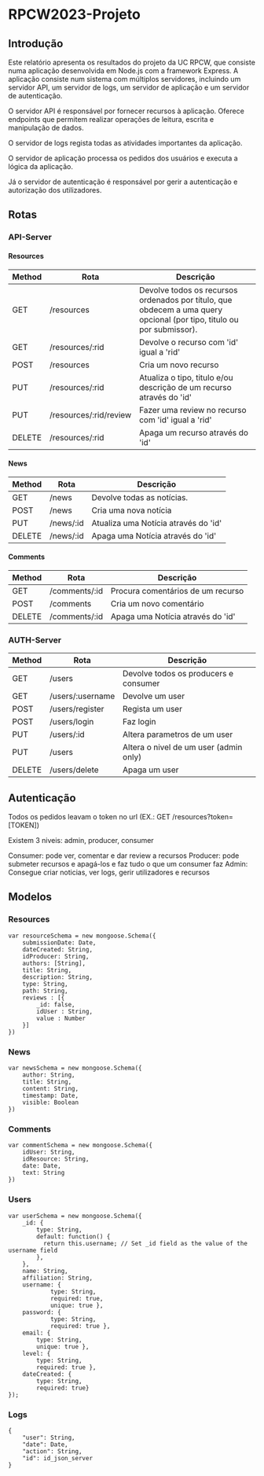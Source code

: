 # RPCW2023-Projeto

## Introdução
Este relatório apresenta os resultados do projeto da UC RPCW, que consiste numa aplicação desenvolvida em Node.js com a framework Express. A aplicação consiste num sistema com múltiplos servidores, incluindo um servidor API, um servidor de logs, um servidor de aplicação e um servidor de autenticação.

O servidor API é responsável por fornecer recursos à aplicação. Oferece endpoints que permitem realizar operações de leitura, escrita e manipulação de dados. 

O servidor de logs regista todas as atividades importantes da aplicação.

O servidor de aplicação processa os pedidos dos usuários e executa a lógica da aplicação. 

Já o servidor de autenticação é responsável por gerir a autenticação e autorização dos utilizadores.

## Rotas

### API-Server

#### Resources  
| Method | Rota | Descrição |
|----------|----------|----------|
|   GET  |   /resources  |   Devolve todos os recursos ordenados por título, que obdecem a uma query opcional (por tipo, titulo ou por submissor).  |
|   GET  |   /resources/:rid  |   Devolve o recurso com 'id' igual a 'rid'  |
|   POST  |   /resources  |   Cria um novo recurso  |
|   PUT  |   /resources/:rid  |   Atualiza o tipo, titulo e/ou descrição de um recurso através do 'id'  |
|   PUT  |   /resources/:rid/review  |   Fazer uma review no recurso com 'id' igual a 'rid'  |
|   DELETE  |   /resources/:rid  |   Apaga um recurso através do 'id'  |

#### News
| Method | Rota | Descrição |
|----------|----------|----------|
|   GET  |   /news  |   Devolve todas as notícias.  |
|   POST  |   /news  |   Cria uma nova notícia  |
|   PUT  |   /news/:id  |   Atualiza uma Notícia através do 'id'  |
|   DELETE  |   /news/:id  |   Apaga uma Notícia através do 'id'  |

#### Comments
| Method | Rota | Descrição |
|----------|----------|----------|
|   GET  |   /comments/:id  |   Procura comentários de um recurso  |
|   POST  |   /comments  |   Cria um novo comentário  |
|   DELETE  |   /comments/:id  |   Apaga uma Notícia através do 'id'  |

### AUTH-Server
| Method | Rota | Descrição |
|----------|----------|----------|
|   GET  |   /users  |   Devolve todos os producers e consumer |
|   GET  |   /users/:username  |   Devolve um user  |
|   POST  |   /users/register  |   Regista um user  |
|   POST  |   /users/login  |   Faz login  |
|   PUT  |   /users/:id  |   Altera parametros de um user  |
|   PUT  |   /users  |   Altera o nivel de um user (admin only)  |
|   DELETE  |   /users/delete  |   Apaga um user  |


## Autenticação
Todos os pedidos leavam o token no url (EX.: GET /resources?token=[TOKEN])

Existem 3 niveis: admin, producer, consumer

Consumer: pode ver, comentar e dar review a recursos
Producer: pode submeter recursos e apagá-los e faz tudo o que um consumer faz
Admin: Consegue criar noticias, ver logs, gerir utilizadores e recursos


## Modelos

### Resources
```
var resourceSchema = new mongoose.Schema({
    submissionDate: Date,
    dateCreated: String,
    idProducer: String, 
    authors: [String], 
    title: String,
    description: String,
    type: String,
    path: String,
    reviews : [{
        _id: false,
        idUser : String,
        value : Number
    }]
})
```
### News
```
var newsSchema = new mongoose.Schema({
    author: String,
    title: String,
    content: String,
    timestamp: Date,
    visible: Boolean
})
```
### Comments
```
var commentSchema = new mongoose.Schema({
    idUser: String,
    idResource: String,
    date: Date,
    text: String
})
```
### Users
```
var userSchema = new mongoose.Schema({
    _id: {
        type: String,
        default: function() {
          return this.username; // Set _id field as the value of the username field
        },
    },
    name: String,
    affiliation: String,
    username: {
            type: String,
            required: true,
            unique: true },
    password: { 
            type: String, 
            required: true },
    email: { 
        type: String, 
        unique: true },
    level: { 
        type: String, 
        required: true },
    dateCreated: {
        type: String,
        required: true}
});
```
### Logs
```
{
    "user": String,
    "date": Date,
    "action": String,
    "id": id_json_server
}
```